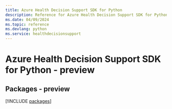 ```yaml
---
title: Azure Health Decision Support SDK for Python
description: Reference for Azure Health Decision Support SDK for Python
ms.date: 04/09/2024
ms.topic: reference
ms.devlang: python
ms.service: healthdecisionsupport
---
```

# Azure Health Decision Support SDK for Python - preview
## Packages - preview
[!INCLUDE [packages](health-decision-support-index.md)]